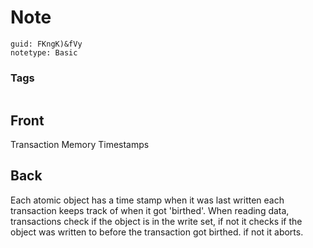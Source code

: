 # Note
```
guid: FKngK)&fVy
notetype: Basic
```

### Tags
```
```

## Front
Transaction Memory Timestamps

## Back
Each atomic object has a time stamp when it was last written
each transaction keeps track of when it got 'birthed'.
When reading data, transactions check if the object is in the write set, if not it checks if the object was written to before the transaction got birthed. if not it aborts.

